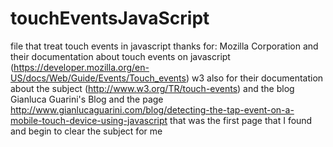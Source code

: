 touchEventsJavaScript
=====================

file that treat touch events in javascript
thanks for: Mozilla Corporation and their documentation about touch events on javascript (https://developer.mozilla.org/en-US/docs/Web/Guide/Events/Touch_events)
            w3 also for their documentation about the subject (http://www.w3.org/TR/touch-events)
            and the blog Gianluca Guarini's Blog and the page http://www.gianlucaguarini.com/blog/detecting-the-tap-event-on-a-mobile-touch-device-using-javascript that was the first page that I found and begin to clear the subject for me
